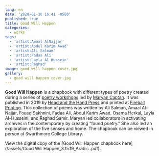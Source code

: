 ```yaml
---
lang: en
date: '2020-01-10 16:41 -0500'
published: true
title: Good Will Happen
categories:
  - works
tags:
  - 'artist:Amaal AlNajjar'
  - 'artist:Abdul Karim Awad'
  - 'artist:Ali Salman'
  - 'artist:Fadaa Ali'
  - 'artist:Layla Al Hussein'
  - 'artist:Raghad'
image: good will happen cover.jpg
gallery:
  - good will happen cover.jpg
---
```

**Good Will Happen** is a chapbook with different types of poetry created during a series of [poetry workshops](http://fps.swarthmore.edu/workshops/five-sense-home-erasure-poetry-with-maryan-captan/) led by [Maryan Captan](https://thebodyinparts.tumblr.com/). It was published in 2019 by [Head and the Hand Press](https://www.theheadandthehand.com/) and printed at [Fireball Printing](https://fireballprinting.com/). This collection of poems was written by Ali Salman, Amaal Al-Najjar, Fouad Sakhnini, Fadaa Ali, Abdul Karim Awad, Osama Herkal, Layla Al-Husseini, and Raghad Samir. Maryan led collaborators in activating archives in the contemporary by creating "found poetry."  She also led an exploration of the five senses and home. The chapbook can be viewed in person at Swarthmore College Library.

View the digital copy of the [Good Will Happen chapbook here](/assets/Good Will Happen_3.15.19_Arabic .pdf).

